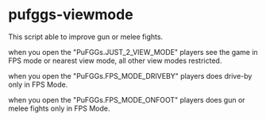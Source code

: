 # pufggs-viewmode
This script able to improve gun or melee fights.

when you open the "PuFGGs.JUST_2_VIEW_MODE" players see the game in FPS mode or nearest view mode, all other view modes restricted.

when you open the "PuFGGs.FPS_MODE_DRIVEBY" players does drive-by only in FPS Mode.

when you open the "PuFGGs.FPS_MODE_ONFOOT" players does gun or melee fights only in FPS Mode.
